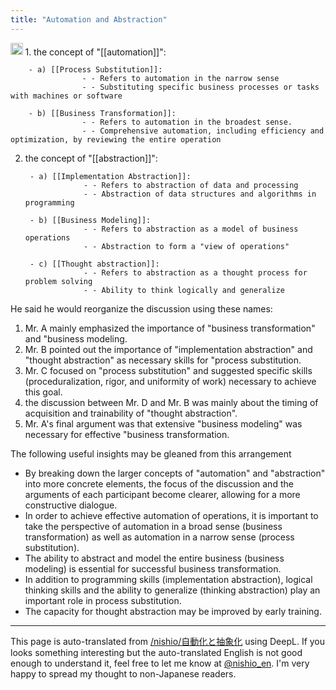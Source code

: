 ```yaml
---
title: "Automation and Abstraction"
---
```


<img src='https://scrapbox.io/api/pages/nishio-en/claude/icon' alt='claude.icon' height="19.5"/>
1. the concept of "[[automation]]":

        - a) [[Process Substitution]]:
                    - - Refers to automation in the narrow sense
                    - - Substituting specific business processes or tasks with machines or software

        - b) [[Business Transformation]]:
                    - - Refers to automation in the broadest sense.
                    - - Comprehensive automation, including efficiency and optimization, by reviewing the entire operation

2. the concept of "[[abstraction]]":

        - a) [[Implementation Abstraction]]:
                    - - Refers to abstraction of data and processing
                    - - Abstraction of data structures and algorithms in programming

        - b) [[Business Modeling]]:
                    - - Refers to abstraction as a model of business operations
                    - - Abstraction to form a "view of operations"

        - c) [[Thought abstraction]]:
                    - - Refers to abstraction as a thought process for problem solving
                    - - Ability to think logically and generalize

He said he would reorganize the discussion using these names:

1. Mr. A mainly emphasized the importance of "business transformation" and "business modeling.
2. Mr. B pointed out the importance of "implementation abstraction" and "thought abstraction" as necessary skills for "process substitution.
3. Mr. C focused on "process substitution" and suggested specific skills (proceduralization, rigor, and uniformity of work) necessary to achieve this goal.
4. the discussion between Mr. D and Mr. B was mainly about the timing of acquisition and trainability of "thought abstraction".
5. Mr. A's final argument was that extensive "business modeling" was necessary for effective "business transformation.

The following useful insights may be gleaned from this arrangement

- By breaking down the larger concepts of "automation" and "abstraction" into more concrete elements, the focus of the discussion and the arguments of each participant become clearer, allowing for a more constructive dialogue.
- In order to achieve effective automation of operations, it is important to take the perspective of automation in a broad sense (business transformation) as well as automation in a narrow sense (process substitution).
- The ability to abstract and model the entire business (business modeling) is essential for successful business transformation.
- In addition to programming skills (implementation abstraction), logical thinking skills and the ability to generalize (thinking abstraction) play an important role in process substitution.
- The capacity for thought abstraction may be improved by early training.

---
This page is auto-translated from [/nishio/自動化と抽象化](https://scrapbox.io/nishio/自動化と抽象化) using DeepL. If you looks something interesting but the auto-translated English is not good enough to understand it, feel free to let me know at [@nishio_en](https://twitter.com/nishio_en). I'm very happy to spread my thought to non-Japanese readers.